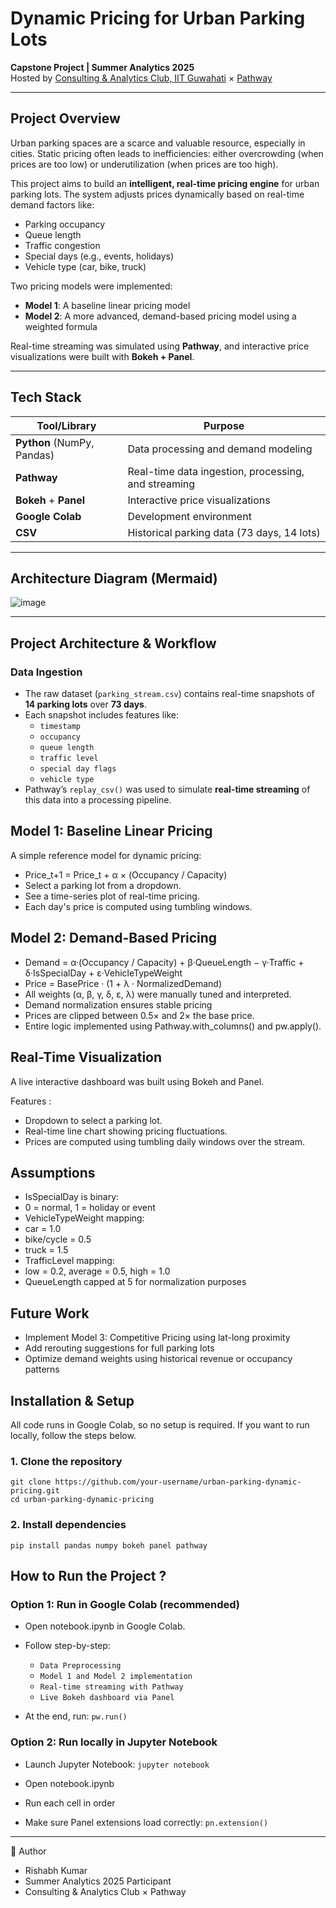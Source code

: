 #  Dynamic Pricing for Urban Parking Lots

**Capstone Project | Summer Analytics 2025**  
Hosted by [Consulting & Analytics Club, IIT Guwahati](https://www.caciitg.com/) × [Pathway](https://pathway.com)

---

##  Project Overview

Urban parking spaces are a scarce and valuable resource, especially in cities. Static pricing often leads to inefficiencies: either overcrowding (when prices are too low) or underutilization (when prices are too high).  

This project aims to build an **intelligent, real-time pricing engine** for urban parking lots. The system adjusts prices dynamically based on real-time demand factors like:

- Parking occupancy
- Queue length
- Traffic congestion
- Special days (e.g., events, holidays)
- Vehicle type (car, bike, truck)

Two pricing models were implemented:
- **Model 1**: A baseline linear pricing model
- **Model 2**: A more advanced, demand-based pricing model using a weighted formula

Real-time streaming was simulated using **Pathway**, and interactive price visualizations were built with **Bokeh + Panel**.

---

##  Tech Stack

| Tool/Library | Purpose |
|--------------|---------|
| **Python** (NumPy, Pandas) | Data processing and demand modeling |
| **Pathway** | Real-time data ingestion, processing, and streaming |
| **Bokeh** + **Panel** | Interactive price visualizations |
| **Google Colab** | Development environment |
| **CSV** | Historical parking data (73 days, 14 lots) |

---

##  Architecture Diagram (Mermaid)

![image](https://github.com/user-attachments/assets/f212536e-f55e-458b-9577-449594110b29)

---
##  Project Architecture & Workflow

###  **Data Ingestion**
- The raw dataset (`parking_stream.csv`) contains real-time snapshots of **14 parking lots** over **73 days**.
- Each snapshot includes features like:
  - `timestamp`
  - `occupancy`
  - `queue length`
  - `traffic level`
  - `special day flags`
  - `vehicle type`
- Pathway’s `replay_csv()` was used to simulate **real-time streaming** of this data into a processing pipeline.

## Model 1: Baseline Linear Pricing
A simple reference model for dynamic pricing:

- Price_t+1 = Price_t + α × (Occupancy / Capacity)
- Select a parking lot from a dropdown.
- See a time-series plot of real-time pricing.
- Each day's price is computed using tumbling windows.

## Model 2: Demand-Based Pricing
- Demand = α·(Occupancy / Capacity) + β·QueueLength − γ·Traffic + δ·IsSpecialDay + ε·VehicleTypeWeight
- Price = BasePrice · (1 + λ · NormalizedDemand)
- All weights (α, β, γ, δ, ε, λ) were manually tuned and interpreted.
- Demand normalization ensures stable pricing
- Prices are clipped between 0.5× and 2× the base price.
- Entire logic implemented using Pathway.with_columns() and pw.apply().

## Real-Time Visualization
A live interactive dashboard was built using Bokeh and Panel.

Features : 
- Dropdown to select a parking lot.
- Real-time line chart showing pricing fluctuations.
- Prices are computed using tumbling daily windows over the stream.

## Assumptions
  - IsSpecialDay is binary:
  - 0 = normal, 1 = holiday or event
  - VehicleTypeWeight mapping:
  - car = 1.0
  - bike/cycle = 0.5
  - truck = 1.5
  - TrafficLevel mapping:
  - low = 0.2, average = 0.5, high = 1.0
  - QueueLength capped at 5 for normalization purposes

## Future Work
- Implement Model 3: Competitive Pricing using lat-long proximity
- Add rerouting suggestions for full parking lots
- Optimize demand weights using historical revenue or occupancy patterns

##  Installation & Setup

All code runs in Google Colab, so no setup is required.
If you want to run locally, follow the steps below.

### **1. Clone the repository**
```
git clone https://github.com/your-username/urban-parking-dynamic-pricing.git
cd urban-parking-dynamic-pricing
```

### **2. Install dependencies**
```
pip install pandas numpy bokeh panel pathway
```

## How to Run the Project ? 
### **Option 1: Run in Google Colab (recommended)**
- Open notebook.ipynb in Google Colab.
- Follow step-by-step:
  - `Data Preprocessing`
  - `Model 1 and Model 2 implementation`
  - `Real-time streaming with Pathway`
  - `Live Bokeh dashboard via Panel`

- At the end, run:
   ```pw.run()```

### **Option 2: Run locally in Jupyter Notebook**
- Launch Jupyter Notebook:
  ```jupyter notebook```

- Open notebook.ipynb
- Run each cell in order
- Make sure Panel extensions load correctly:
  ```pn.extension()```
    
---
👤 Author
- Rishabh Kumar
- Summer Analytics 2025 Participant
- Consulting & Analytics Club × Pathway
